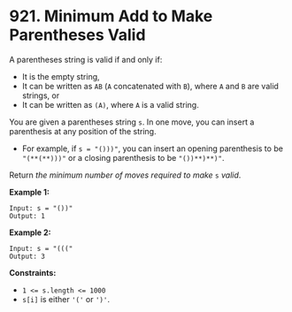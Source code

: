 # 921. Minimum Add to Make Parentheses Valid

A parentheses string is valid if and only if:

- It is the empty string,
- It can be written as `AB` (`A` concatenated with `B`), where `A` and `B` are valid strings, or
- It can be written as `(A)`, where `A` is a valid string.

You are given a parentheses string `s`. In one move, you can insert a parenthesis at any position of the string.

- For example, if `s = "()))"`, you can insert an opening parenthesis to be `"(**(**)))"` or a closing parenthesis to be `"())**)**)"`.

Return *the minimum number of moves required to make* `s` *valid*.

**Example 1:**

```()
Input: s = "())"
Output: 1
```

**Example 2:**

```()
Input: s = "((("
Output: 3
```

**Constraints:**

- `1 <= s.length <= 1000`
- `s[i]` is either `'('` or `')'`.
